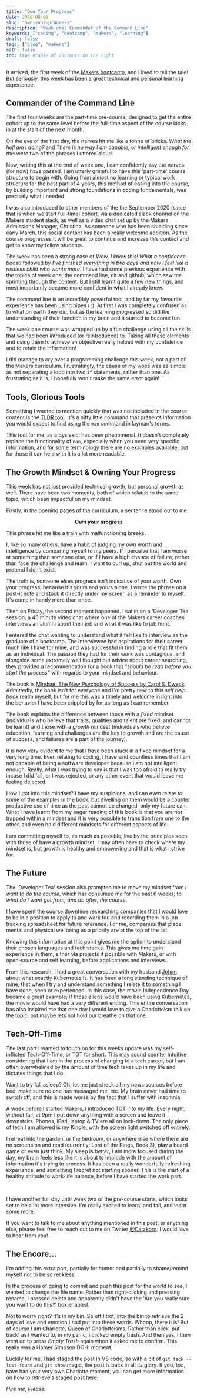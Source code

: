 ```yaml
---
title: "Own Your Progress"
date: 2020-08-08
slug: "own-your-progress"
description: "Week one: Commander of the Command Line"
keywords: ["coding", "bootcamp", "makers", "learning"]
draft: false
tags: ["blog", "makers"]
math: false
toc: true #table of contents on the right
---
```



It arrived, the first week of the [Makers bootcamp](https://makers.tech), and I lived to tell the tale! But seriously, this week has been a great technical and personal learning experience.

## Commander of the Command Line

The first four weeks are the part-time pre-course, designed to get the entire cohort up to the same level before the full-time aspect of the course kicks in at the start of the next month. 

On the eve of the first day, the nerves hit me like a tonne of bricks. _What the hell am I doing?_ and _There is no way I am capable, or intelligent enough for this_ were two of the phrases I uttered aloud. 

Now, writing this at the end of week one, I can confidently say the nerves (for now) have passed. I am utterly grateful to have this 'part-time' course structure to begin with. Going from almost no learning or typical work structure for the best part of 4 years, this method of easing into the course, by building important and strong foundations in coding fundamentals, was precisely what I needed. 

I was also introduced to other members of the the September 2020 (since that is when we start full-time) cohort, via a dedicated slack channel on the Makers student slack, as well as a video chat set up by the Makers Admissions Manager, Christina. As someone who has been shielding since early March, this social contact has been a really welcome addition. As the course progresses it will be great to continue and increase this contact and get to know my fellow students.   

The week has been a strong case of _Wow, I know this! What a confidence boost!_ followed by _I've finished everything in two days and now I feel like a restless child who wants more_. I have had some previous experience with the topics of week one; the command line, git and github, which saw me sprinting through the content. But I still learnt quite a few new things, and most importantly became more confident in what I already knew.

The command line is an incredibly powerful tool, and by far my favourite experience has been using pipes (`|`). At first I was completely confused as to what on earth they did, but as the learning progressed so did the understanding of their function in my brain and it started to become fun.

The week one course was wrapped up by a fun challenge using all the skills that we had been introduced (or reintroduced) to. Taking all these elements and using them to achieve an objective really helped with my confidence and to retain the information!

I did manage to cry over a programming challenge this week, not a part of the Makers curriculum. Frustratingly, the cause of my woes was as simple as not separating a loop into two `if` statements, rather than one. As frustrating as it is, I hopefully won't make the same error again!

## Tools, Glorious Tools

Something I wanted to mention quickly that was not included in the course content is the [TLDR tool](https://www.tooltldr.com/). It's a nifty little command that presents information you would expect to find using the `man` command in layman's terms.

This tool for me, as a dyslexic, has been phenomenal. It doesn't completely replace the functionality of `man`, especially when you need very specific information, and for some terminology there are no examples available, but for those it can help with it is a lot more readable. 

## The Growth Mindset & Owning Your Progress

This week has not just provided technical growth, but personal growth as well. There have been two moments, both of which related to the same topic, which been impactful on my mindset.

Firstly, in the opening pages of the curriculum, a sentence stood out to me: 


<div style="text-align: center"> <b>Own your progress</b> </div>


This phrase hit me like a train with malfunctioning breaks. 

I, like so many others, have a habit of judging my own worth and intelligence by comparing myself to my peers. If I perceive that I am worse at something than someone else, or if I have a high chance of failure; rather than face the challenge and learn, I want to curl up, shut out the world and pretend I don't exist. 

The truth is, someone elses progress isn't indicative of your worth. Own your progress, because it's yours and yours alone. I wrote the phrase on a post-it note and stuck it directly under my screen as a reminder to myself. It's come in handy more than once.

Then on Friday, the second moment happened. I sat in on a 'Developer Tea' session; a 45 minute video chat where one of the Makers career coaches interviews an alumni about their job and what it was like to job hunt. 

I entered the chat wanting to understand what it felt like to interview as the graduate of a bootcamp. The interviewee had aspirations for their career much like I have for mine, and was successful in finding a role that fit them as an individual. The passion they had for their work was contagious, and alongside some extremely well thought out advice about career searching, they provided a recommendation for a book that _"should be read before you start the process"_ with regards to your mindset and behaviour. 

The book is [Mindset: The New Psychology of Success by Carol S. Dweck](https://www.goodreads.com/book/show/34403537-mindset). Admittedly, the book isn't for everyone and I'm pretty new to this _self help book_ realm myself, but for me this was a timely and welcome insight into the behavior I have been crippled by for as long as I can remember.   

The book explains the difference between those with a _fixed_ mindset (individuals who believe that traits, qualities and talent are fixed, and cannot be learnt) and those with a _growth_ mindset (individuals who believe education, learning and challenges are the key to growth and are the cause of success, and failures are a part of the journey). 

It is now very evident to me that I have been stuck in a fixed mindset for a very long time. Even relating to coding, I have said countless times that I am not capable of being a software developer because I am not intelligent enough. Really, what I was trying to say is that I was too afraid to really try incase I did fail, or I was rejected, or any other event that would leave me feeling dejected.

How I got into this mindset? I have my suspicions, and can even relate to some of the examples in the book, but dwelling on them would be a counter productive use of time as the past cannot be changed, only my future can. What I have learnt from my eager reading of this book is that you are not trapped within a mindset and it is very possible to transition from one to the other, and even hold different mindsets for different aspects of life. 

I am committing myself to, as much as possible, live by the principles seen with those of have a growth mindset. I may often have to check where my mindset is, but growth is healthy and empowering and that is what I strive for.


## The Future

The 'Developer Tea' session also prompted me to move my mindset from _I want to do the course_, which has consumed me for the past 6 weeks; to _what do I want get from, and do after, the course_. 

I have spent the course downtime researching companies that I would love to be in a position to apply to and work for, and recording them in a job tracking spreadsheet for future reference. For me, companies that place mental and physical wellbeing as a priority are at the top of the list. 

Knowing this information at this point gives me the option to understand their chosen languages and tech stacks. This gives me time gain experience in them, either via projects if possible with Makers, or with open-source and self learning, before applications and interviews.

From this research, I had a great conversation with my husband [Johan](https://jbrandhorst.com) about what exactly Kubernetes is. It has been a long standing technique of mine, that when I try and understand something I relate it to something I have done, seen or experienced. In this case, the movie Independence Day became a great example; if those aliens would have been using Kubernetes, the movie would have had a very different ending. This entire conversation has also inspired me that one day I would love to give a Charlotteism talk on the topic, but maybe lets not hold our breathe on that one.


## Tech-Off-Time
 
The last part I wanted to touch on for this weeks update was my self-inflicted Tech-Off-Time, or TOT for short. This may sound counter intuitive considering that I am in the process of changing to a tech career, but I am often overwhelmed by the amount of time tech takes up in my life and dictates things that I do. 

Want to try fall asleep? Oh, let me just check all my news sources before bed, make sure no one has messaged me, etc. My brain never had time to switch off, and this is made worse by the fact that I suffer with insomnia. 

A week before I started Makers, I introduced TOT into my life. Every night, without fail, at 9pm I put down anything with a screen and leave it downstairs. Phones, iPad, laptop & TV are all on lock-down. The only piece of tech I am allowed is my Kindle, with the screen light switched off entirely. 

I retreat into the garden, or the bedroom, or anywhere else where there are no screens on and read (currently: Lord of the Rings, Book 3), play a board game or even just think. My sleep is _better_, I am more focused during the day, my brain feels less like it is about to implode with the amount of information it's trying to process. It has been a really wonderfully refreshing experience, and something I regret not starting sooner. This is the start of a healthy attitude to work-life balance, before I have started the work part.

&nbsp; 

I have another full day until week two of the pre-course starts, which looks set to be a lot more intensive. I'm really excited to learn, and fail, and learn some more. 

If you want to talk to me about anything mentioned in this post, or anything else, please feel free to reach out to me on Twitter [@Catzkorn](https://twitter.com/catzkorn). I would love to hear from you!

## The Encore...

I'm adding this extra part, partially for humor and partially to shame/remind myself not to be so reckless.

In the process of going to commit and push this post for the world to see, I wanted to change the file name. Rather than right-clicking and pressing rename, I pressed delete and apparently didn't have the 'Are you really sure you want to do this?' box enabled.

Not to worry right? It's in my bin. So off I trot, into the bin to retrieve the 2 days of love and emotion I had put into these words. Whoop, there it is! But of course I am Charlotte, Queen of Charlotteisms. Rather than click 'put back' as I wanted to, in my panic, I clicked empty trash. And then yes, I then went on to press _Empty Trash_ again when it asked me to confirm. This really was a Homer Simpson DOH! moment.

Luckily for me, I had staged the post in VS code, so with a bit of `git fsck --lost-found` and `git show` magic, the post is back in all its glory. If you, too, have had your very own Charlotte moment, you can get more information on how to retrieve a staged post [here](https://stackoverflow.com/questions/11094968/in-git-how-can-i-recover-a-staged-file-that-was-reverted-prior-to-committing).

_Hire me, Please._




